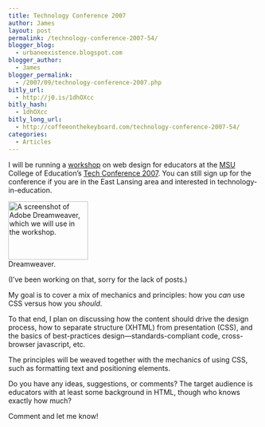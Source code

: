```yaml
---
title: Technology Conference 2007
author: James
layout: post
permalink: /technology-conference-2007-54/
blogger_blog:
  - urbaneexistence.blogspot.com
blogger_author:
  - James
blogger_permalink:
  - /2007/09/technology-conference-2007.php
bitly_url:
  - http://j0.is/1dhOXcc
bitly_hash:
  - 1dhOXcc
bitly_long_url:
  - http://coffeeonthekeyboard.com/technology-conference-2007-54/
categories:
  - Articles
---
```

I will be running a [workshop][1] on web design for educators at the [MSU][2] College of Education&#8217;s [Tech Conference 2007][3]. You can still sign up for the conference if you are in the East Lansing area and interested in technology-in-education.

<div class="image left">
  <img src="/blog/images/dreamweaver-screenshot.jpg" height="117" width="160" alt="A screenshot of Adobe Dreamweaver, which we will use in the workshop." /><br /> Dreamweaver.
</div>

(I&#8217;ve been working on that, sorry for the lack of posts.)

My goal is to cover a mix of mechanics and principles: how you *can* use CSS versus how you *should*.

To that end, I plan on discussing how the content should drive the design process, how to separate structure (XHTML) from presentation (CSS), and the basics of best-practices design&mdash;standards-compliant code, cross-browser javascript, etc.

The principles will be weaved together with the mechanics of using CSS, such as formatting text and positioning elements.

Do you have any ideas, suggestions, or comments? The target audience is educators with at least some background in HTML, though who knows exactly how much?

Comment and let me know!

 [1]: http://ott.educ.msu.edu/ctt/techconf/workshops.asp "Read about the workshops."
 [2]: http://www.msu.edu/ "Visit: Michigan State University."
 [3]: http://ott.educ.msu.edu/ctt/techconf/ "Read about the Technology Conference."